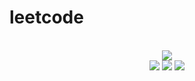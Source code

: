 # leetcode

<div align="center">
<br/>
<img src="https://img.shields.io/badge/Solved-482/3093%20=%2015%25-blue.svg?style=flat-square" />
<br/>
<img src="https://img.shields.io/badge/Easy-214/783-5CB85D.svg?style=flat-square" />
<img src="https://img.shields.io/badge/Medium-209/1623-F0AE4E.svg?style=flat-square" />
<img src="https://img.shields.io/badge/Hard-59/687-D95450.svg?style=flat-square" />
</div>